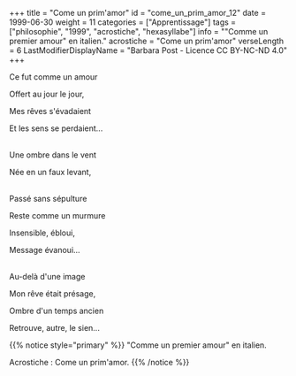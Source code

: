 +++
title = "Come un prim'amor"
id = "come_un_prim_amor_12"
date = 1999-06-30
weight = 11
categories = ["Apprentissage"]
tags = ["philosophie", "1999", "acrostiche", "hexasyllabe"]
info = "\"Comme un premier amour\" en italien."
acrostiche = "Come un prim'amor"
verseLength = 6
LastModifierDisplayName = "Barbara Post - Licence CC BY-NC-ND 4.0"
+++

Ce fut comme un amour

Offert au jour le jour,

Mes rêves s'évadaient

Et les sens se perdaient...

 \
Une ombre dans le vent

Née en un faux levant,

 \
Passé sans sépulture

Reste comme un murmure

Insensible, ébloui,

Message évanoui...

 \
Au-delà d'une image

Mon rêve était présage,

Ombre d'un temps ancien

Retrouve, autre, le sien...

{{% notice style="primary" %}}
"Comme un premier amour" en italien.

Acrostiche : Come un prim'amor.
{{% /notice %}}
